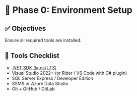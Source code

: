 # 🔧 Phase 0: Environment Setup

## ✅ Objectives

Ensure all required tools are installed.

## 🧰 Tools Checklist

- [.NET SDK (latest LTS)](https://dotnet.microsoft.com/)
- Visual Studio 2022+ (or Rider / VS Code with C# plugin)
- SQL Server Express / Developer Edition
- SSMS or Azure Data Studio
- Git + GitHub / GitLab
